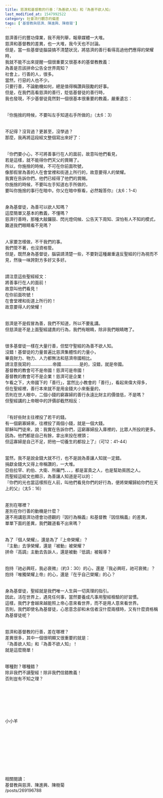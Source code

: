 ```yaml
---
title: 慈濟和基督教的行善：『為善欲人知』和『為善不欲人知』
last_modified_at: 1547992522
category: 社會流行觀念的偏差
tags: ['基督教與慈濟、陳進興、陳樹菊']
---
```


慈濟善行的豐功偉業，我不用列舉，報章媒體一大堆。<br>慈濟和基督教的差異，也一大堆，我今天也不討論。<br>但是，當一些基督徒腦袋搞不清楚狀況，將慈濟的善行看得高過他們應得的榮耀時，<br>我就不能不出來提醒一個很重要又很基本的基督教教義：<br>為善是否該拼命公告全世界周知？<br><!--more-->社會上，行善的人，很多。<br>當然，行惡的人也不少。<br>只要行善，不論動機如何，總是值得稱讚與鼓勵的好事。<br>但是，在我們高看慈濟的善行，貶低基督徒的善行時，<br>我也發現，不少基督徒竟然對一個很基本很重要的教義，嚴重遺忘：<br><br><br>『你施捨的時候，不要叫左手知道右手所做的』（太6：3）<br><br><br>不記得？沒背過？更甚至，沒學過？<br>那麼，我再將這段經文整個寫出來好了：<br><br><br>『你們要小心，不可將善事行在人的面前，故意叫他們看見，<br>若是這樣，就不能得你們天父的賞賜了。<br>所以，你施捨的時候，不可在你前面吹號，<br>像那假冒為善的人在會堂裡和街道上所行的，故意要得人的榮耀。<br>我實在告訴你們，他們已經得了他們的賞賜。<br>你施捨的時候，不要叫左手知道右手所做的，<br>要叫你施捨的事行在暗中。你父在暗中察看，必然報答你』（太6：1-4）<br><br><br>身為基督徒，為善可以欲人知嗎？<br>這麼簡單又基本的教義，不懂嗎？<br>慈濟行善時，那種大敲鑼鼓、閃光燈伺候、公告天下周知、深怕有人不知的模式，難道我們眼睛看不見嗎？<br><br><br>人家要怎樣做，不干我們的事。<br>我們管不著，也沒資格管。<br>但是，既然身為基督徒，腦袋請清楚一些，不要對這種嚴重違反聖經的行為視而不見，然後一味誇對方多好又多好。<br><br><br>請注意這些聖經經文：<br>將善事行在人的面前！<br>故意叫他們看見！<br>在你前面吹號！<br>在會堂裡和街道上所行的！<br>故意要得人的榮耀！<br><br><br>慈濟是不是假冒為善，我們不知道，所以不要亂講。<br>但慈濟是不是上面聖經譴責的行為，我們有眼睛，除非我們眼睛瞎了。<br><br><br>很多基督徒一樣在大量行善，但堅守聖經的為善不欲人知。<br>沒錯！基督徒的力量普遍比慈濟集體性的力量小，<br>畢竟財力、物力、人力都無法和慈濟帝國相比。<br>請注意我寫的………………帝國……………是的，沒錯，就是帝國。<br>基督教的教會可不是帝國！慈濟可是帝國！<br>基督教的教會可不是企業！慈濟可是企業！<br>乍看之下，大帝國下的「善行」，當然比小教會的「善行」，看起來偉大得多，<br>但在聖經裡，善行本來就不是用金錢大小來衡量的，<br>否則在世人眼中，二個小錢的窮寡婦的善行永遠比財主的價值低，不是嗎？<br>但聖經講的上帝眼中的評價卻截然相反：<br><br><br>『有好些財主往裡投了若干的錢。<br>有一個窮寡婦來，往裡投了兩個小錢，就是一個大錢。<br>耶穌叫門徒來，說：我實在告訴你們，這窮寡婦投入庫裡的，比眾人所投的更多。<br>因為，他們都是自己有餘，拿出來投在裡頭；<br>但這寡婦是自己不足，把他一切養生的都投上了』（可12：41-44）<br><br><br>當然，我不是說金錢大就不行，也不是說為善讓人知就一定錯。<br>捐獻金錢大又得上帝稱讚的，一大堆。<br>亞伯拉罕、約伯、大衛、所羅門、、、，都是富貴之人，也是幫助貧困之人。<br>而聖經這經文也顯示，為善讓人知道是可以的：<br>『你們的光也當這樣照在人前，叫他們看見你們的好行為，便將榮耀歸給你們在天上的父』（太5：16）<br><br><br>差別在哪裡？<br>差別在你行善的動機是什麼？<br>還不用講慈濟功德會功德觀的『因行為稱義』和基督教『因信稱義』的差異，<br>單單下面的差異，我們難道看不出來嗎？<br><br><br>為了『個人榮耀』，還是為了『上帝榮耀』？<br>『主動』去爭榮耀，還是『被動』被榮耀？<br>拼命『高調』主動去告訴人，還是被動『低調』被報導？<br><br><br>抱持『祂必興旺，我必衰微』（約3：30）的心，還是『我必興旺，祂可衰微』？<br>抱持『唯獨榮耀上帝』的心，還是『在乎自己榮耀』的心？<br><br><br>身為基督徒，聖經就是我們唯一人生與一切真理的指引。<br>因此，活在世界上，遇見任何事，當然要養成凡事用聖經檢驗的好習慣。<br>這樣，我們才會越來越能照上帝心意來看世界，而不是用人意來看世界。<br>否則，我們即使名為基督徒，心思意念卻和未信者沒什麼兩樣時，又有什麼資格稱為基督徒呢？<br><br><br>慈濟和基督教的行善，差在哪裡？<br>差異很多，其中一個很明顯又很重要的就是：<br>『為善欲人知』和『為善不欲人知』！<br>就是這麼簡單！<br><br><br>哪種對？哪種錯？<br>除非我們不讀聖經！除非我們信錯教義！<br>否則豈有不知之理？<br><br><br><br><br><br><br><br>小小羊<br><br><br><br><br><br><br><br><br><br><br>相關閱讀：<br>基督教與慈濟、陳進興、陳樹菊<br>/posts/269196788<br><br>


